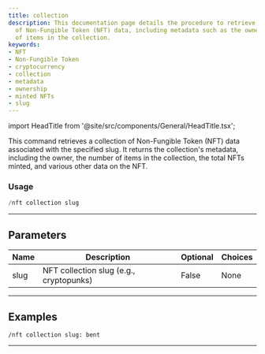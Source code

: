 ```yaml
---
title: collection
description: This documentation page details the procedure to retrieve a collection
  of Non-Fungible Token (NFT) data, including metadata such as the owner and the number
  of items in the collection.
keywords:
- NFT
- Non-Fungible Token
- cryptocurrency
- collection
- metadata
- ownership
- minted NFTs
- slug
---
```


import HeadTitle from '@site/src/components/General/HeadTitle.tsx';

<HeadTitle title="nft: collection - Discord Reference | OpenBB Bot Docs" />

This command retrieves a collection of Non-Fungible Token (NFT) data associated with the specified slug. It returns the collection's metadata, including the owner, the number of items in the collection, the total NFTs minted, and various other data on the NFT.

### Usage

```python wordwrap
/nft collection slug
```

---

## Parameters

| Name | Description | Optional | Choices |
| ---- | ----------- | -------- | ------- |
| slug | NFT collection slug (e.g., cryptopunks) | False | None |


---

## Examples

```
/nft collection slug: bent
```

---
